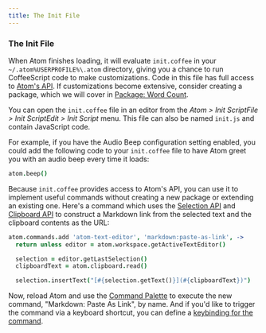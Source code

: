 ```yaml
---
title: The Init File
---
```


### The Init File

When Atom finishes loading, it will evaluate `init.coffee` in your <span class="platform-mac platform-linux">`~/.atom`</span><span class="platform-windows">`%USERPROFILE%\.atom`</span> directory, giving you a chance to run CoffeeScript code to make customizations. Code in this file has full access to [Atom's API](https://atom.io/docs/api/latest). If customizations become extensive, consider creating a package, which we will cover in [Package: Word Count](../package-word-count).

You can open the `init.coffee` file in an editor from the <span class="platform-mac">_Atom > Init Script_</span><span class="platform-windows">_File > Init Script_</span><span class="platform-linux">_Edit > Init Script_</span> menu. This file can also be named `init.js` and contain JavaScript code.

For example, if you have the Audio Beep configuration setting enabled, you could add the following code to your `init.coffee` file to have Atom greet you with an audio beep every time it loads:

```coffee
atom.beep()
```

Because `init.coffee` provides access to Atom's API, you can use it to implement useful commands without creating a new package or extending an existing one. Here's a command which uses the [Selection API](https://atom.io/docs/api/latest/Selection) and [Clipboard API](https://atom.io/docs/api/latest/Clipboard) to construct a Markdown link from the selected text and the clipboard contents as the URL:

```coffee
atom.commands.add 'atom-text-editor', 'markdown:paste-as-link', ->
  return unless editor = atom.workspace.getActiveTextEditor()

  selection = editor.getLastSelection()
  clipboardText = atom.clipboard.read()

  selection.insertText("[#{selection.getText()}](#{clipboardText})")
```

Now, reload Atom and use the [Command Palette](/getting-started/sections/atom-basics/#command-palette) to execute the new command, "Markdown: Paste As Link", by name. And if you'd like to trigger the command via a keyboard shortcut, you can define a [keybinding for the command](/using-atom/sections/basic-customization/#customizing-keybindings).
